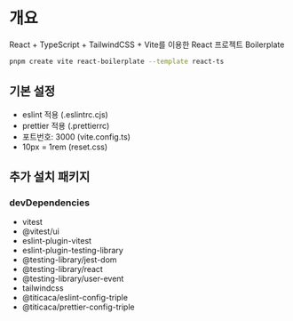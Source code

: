 # 개요

React + TypeScript + TailwindCSS + Vite를 이용한 React 프로젝트 Boilerplate

```bash
pnpm create vite react-boilerplate --template react-ts
```

## 기본 설정

- eslint 적용 (.eslintrc.cjs)
- prettier 적용 (.prettierrc)
- 포트번호: 3000 (vite.config.ts)
- 10px = 1rem (reset.css)

## 추가 설치 패키지

### devDependencies

- vitest
- @vitest/ui
- eslint-plugin-vitest
- eslint-plugin-testing-library
- @testing-library/jest-dom
- @testing-library/react
- @testing-library/user-event
- tailwindcss
- @titicaca/eslint-config-triple
- @titicaca/prettier-config-triple
